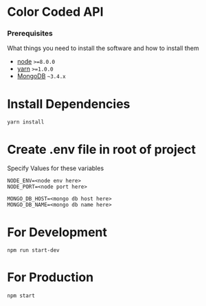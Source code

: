 # Color Coded API

### Prerequisites

What things you need to install the software and how to install them

* [node](https://nodejs.org/en/download/) `>=8.0.0`
* [yarn](https://yarnpkg.com/en/docs/install) `>=1.0.0`
* [MongoDB](https://docs.mongodb.com/manual/administration/install-community/) `~3.4.x`

# Install Dependencies
`yarn install`

# Create .env file in root of project
Specify Values for these variables
```
NODE_ENV=<node env here>
NODE_PORT=<node port here>

MONGO_DB_HOST=<mongo db host here>
MONGO_DB_NAME=<mongo db name here>
```

# For Development
`npm run start-dev`

# For Production
`npm start`
